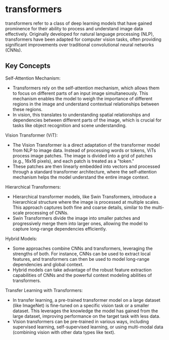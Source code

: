 # transformers


transformers refer to a class of deep learning models that have gained prominence for their ability to process and understand image data effectively. Originally developed for natural language processing (NLP), transformers have been adapted for computer vision tasks, often providing significant improvements over traditional convolutional neural networks (CNNs).


## Key Concepts

Self-Attention Mechanism:

* Transformers rely on the self-attention mechanism, which allows them to focus on different parts of an input image simultaneously. This mechanism enables the model to weigh the importance of different regions in the image and understand contextual relationships between these regions.
* In vision, this translates to understanding spatial relationships and dependencies between different parts of the image, which is crucial for tasks like object recognition and scene understanding.


Vision Transformer (ViT):

* The Vision Transformer is a direct adaptation of the transformer model from NLP to image data. Instead of processing words or tokens, ViTs process image patches. The image is divided into a grid of patches (e.g., 16x16 pixels), and each patch is treated as a "token."
* These patches are then linearly embedded into vectors and processed through a standard transformer architecture, where the self-attention mechanism helps the model understand the entire image context.


Hierarchical Transformers:

* Hierarchical transformer models, like Swin Transformers, introduce a hierarchical structure where the image is processed at multiple scales. This approach captures both fine and coarse details, similar to the multi-scale processing of CNNs.
* Swin Transformers divide the image into smaller patches and progressively merge them into larger ones, allowing the model to capture long-range dependencies efficiently.

Hybrid Models:

* Some approaches combine CNNs and transformers, leveraging the strengths of both. For instance, CNNs can be used to extract local features, and transformers can then be used to model long-range dependencies and global context.
* Hybrid models can take advantage of the robust feature extraction capabilities of CNNs and the powerful context modeling abilities of transformers.

Transfer Learning with Transformers:

* In transfer learning, a pre-trained transformer model on a large dataset (like ImageNet) is fine-tuned on a specific vision task or a smaller dataset. This leverages the knowledge the model has gained from the large dataset, improving performance on the target task with less data.
* Vision transformers can be pre-trained in various ways, including supervised learning, self-supervised learning, or using multi-modal data (combining vision with other data types like text).

